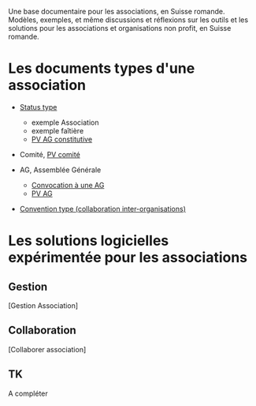Une base documentaire pour les associations, en Suisse romande.
Modèles, exemples, et même discussions et réflexions sur les outils et les solutions pour les associations et organisations non profit, en Suisse romande.

# Les documents types d'une association
* [Status type](https://github.com/SolutionsDurables/Published.Docs/blob/master/Statuts-type-Art60.md)
  * exemple Association
  * exemple faîtière
  * [PV AG constitutive](https://github.com/SolutionsDurables/Published.Docs/blob/master/PV-constitutive.md)

* Comité, [PV comité](https://github.com/SolutionsDurables/Published.Docs/blob/master/PV-comite.md)
* AG, Assemblée Générale
  * [Convocation à une AG](https://github.com/SolutionsDurables/Published.Docs/blob/master/CONVOC-AG.md)
  * [PV AG](https://github.com/SolutionsDurables/Published.Docs/blob/master/PV-assemblee.md)
 

* [Convention type (collaboration inter-organisations)](https://github.com/SolutionsDurables/Published.Docs/blob/master/conventions.md)

# Les solutions logicielles expérimentée pour les associations

## Gestion
[Gestion Association]

## Collaboration
[Collaborer association]

## TK
A compléter
